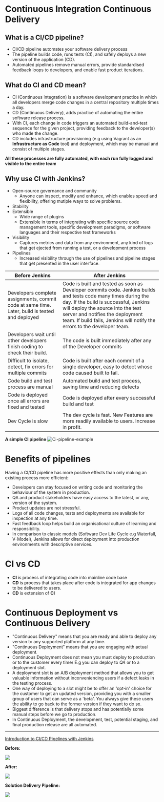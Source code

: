 # Continuous Integration Continuous Delivery 

## What is a CI/CD pipeline?
- CI/CD pipeline automates your software delivery process
- The pipeline builds code, runs tests (CI), and safely deploys a new version of the application (CD).
- Automated pipelines remove manual errors, provide standardised feedback loops to developers, and enable fast product iterations.

## What do CI and CD mean?
- CI (Continuous Integration) is a software development practice in which all developers merge code changes in a central repository multiple times a day. 
- CD (Continuous Delivery), adds practice of automating the entire software release process.
- With CI, each change in code triggers an automated build-and-test sequence for the given project, providing feedback to the developer(s) who made the change. 
- CD includes infrastructure provisioning (e.g using Vagrant as an **Infrastructure as Code** tool) and deployment, which may be manual and consist of multiple stages.

**All these processes are fully automated, with each run fully logged and visible to the entire team**

## Why use CI with Jenkins?
- Open-source governance and community
    - Anyone can inspect, modify and enhance, which enables speed and flexibility, offering mutiple ways to solve problems.
- Stability 
- Extensible
    - Wide range of plugins
    - Extensible in terms of integrating with specific source code management tools, specific development paradigms, or software languages and their respective test frameworks
- Visibility
    - Captures metrics and data from any environment, any kind of logs that get ejected from running a test, or a development process 
- Pipelines
    - Increased visibility through the use of pipelines and pipeline stages that get presented in the user interface.  

Before Jenkins| After Jenkins 
-----|------
Developers complete assignments, commit code at same time. Later, build is tested and deployed| Code is built and tested as soon as Developer commits code. Jenkins builds and tests code many times during the day. If the build is successful, Jenkins will deploy the source into the test server and notifies the deployment team. If build fails, Jenkins will notify the errors to the developer team.
Developers wait until other developers finish coding to check their build.| The code is built immediately after any of the Developer commits
Difficult to isolate, detect, fix errors for multiple commits| Code is built after each commit of a single developer, easy to detect whose code caused built to fail.
Code build and test process are manual| Automated build and test process, saving time and reducing defects
Code is deployed once all errors are fixed and tested|Code is deployed after every successful build and test
Dev Cycle is slow| The dev cycle is fast. New Features are more readily available to users. Increase in profit. 

**A simple CI pipeline**
<img src="https://wpblog.semaphoreci.com/wp-content/uploads/2019/03/golang-ci-pipeline-1024x316.png" alt="Ci-pipeline-example">

# Benefits of pipelines
Having a CI/CD pipeline has more positive effects than only making an existing process more efficient:
- Developers can stay focused on writing code and monitoring the behaviour of the system in production. 
- QA and product stakeholders have easy access to the latest, or any, version of the system. 
- Product updates are not stressful.
- Logs of all code changes, tests and deployments are available for inspection at any time.
- Fast feedback loop helps build an organisational culture of learning and responsibility. 
- In comparison to classic models (Software Dev Life Cycle e.g Waterfall, V-Model), Jenkins allows for direct deployment into production environments with descriptive services.

# CI vs CD
- **CI** is process of integrating code into mainline code base
- **CD** is process that takes place after code is integrated for app changes to be delivered to users. 
- **CD** is extension of **CI** 

# Continuous Deployment vs Continuous Delivery 
- "Continuous Delivery" means that you are ready and able to deploy any version to any supported platform at any time.
- "Continuous Deployment" means that you are engaging with actual deployment.
- Continuous Deployment does not mean you must deploy to production or to the customer every time/
    E.g  you can deploy to *QA* or to a deployment slot. 
- A deployment slot is an A/B deployment method that allows you to get valuable information without inconveniencing users if a defect leaks in the testing process.
- One way of deploying to a slot might be to offer an 'opt-in' choice for the customer to get an updated version, providing you with a smaller group of users that can serve as a 'beta'. You always give these users the ability to go back to the former version if they want to do so. 
- Biggest difference is that delivery stops and has potentially some manual steps before we go to production. 
- In Continuous Deployment, the development, test, potential staging, and final production release are all automated.

--- 
[Introduction to CI/CD Pipelines with Jenkins](https://github.com/naistangz/ci-start-code/blob/master/ci_jenkins.md)

**Before:**

<img src="https://cdn.thenewstack.io/media/2018/08/8d8eb43f-codefresh3.png">

**After:**

<img src="https://cdn.thenewstack.io/media/2018/08/cdc82f2b-codefresh2.png">

**Solution Delivery Pipeline:**

<img src="http://techtowntraining.com/sites/default/files/inline-images/solution-s-curve.png">
